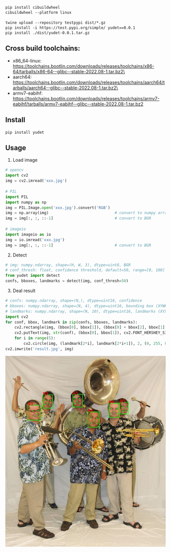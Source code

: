 ```shell
pip install cibuildwheel
cibuildwheel --platform linux

twine upload --repository testpypi dist/*.gz
pip install -i https://test.pypi.org/simple/ yudet==0.0.1
pip install ./dist/yudet-0.0.1.tar.gz
```

## Cross build toolchains:
* x86_64-linux: \
https://toolchains.bootlin.com/downloads/releases/toolchains/x86-64/tarballs/x86-64--glibc--stable-2022.08-1.tar.bz2\
* aarch64: \
https://toolchains.bootlin.com/downloads/releases/toolchains/aarch64/tarballs/aarch64--glibc--stable-2022.08-1.tar.bz2\
* armv7-eabihf:\
https://toolchains.bootlin.com/downloads/releases/toolchains/armv7-eabihf/tarballs/armv7-eabihf--glibc--stable-2022.08-1.tar.bz2

## Install
```shell
pip install yudet
```

## Usage
1. Load image
```python
# opencv
import cv2
img = cv2.imread('xxx.jpg')

# PIL
import PIL
import numpy as np
img = PIL.Image.open('xxx.jpg').convert('RGB')
img = np.array(img)                             # convert to numpy array
img = img[:, :, ::-1]                           # convert to BGR

# imageio
import imageio as io
img = io.imread('xxx.jpg')
img = img[:, :, ::-1]                           # convert to BGR
```
2. Detect
```python
# img: numpy.ndarray, shape=(H, W, 3), dtype=uint8, BGR
# conf_thresh: float, confidence threshold, default=50, range=[0, 100]
from yudet import detect
confs, bboxes, landmarks = detect(img, conf_thresh=50)
```
3. Deal result
```python
# confs: numpy.ndarray, shape=(N,), dtype=uint16, confidence 
# bboxes: numpy.ndarray, shape=(N, 4), dtype=uint16, bounding box (XYWH)
# landmarks: numpy.ndarray, shape=(N, 10), dtype=uint16, landmarks (XYXYXYXYXY)
import cv2
for conf, bbox, landmark in zip(confs, bboxes, landmarks):
    cv2.rectangle(img, (bbox[0], bbox[1]), (bbox[0] + bbox[2], bbox[1] + bbox[3]), (0, 255, 0), 1)
    cv2.putText(img, str(conf), (bbox[0], bbox[1]), cv2.FONT_HERSHEY_SIMPLEX, 0.5, (0, 0, 255), 1)
    for i in range(5):
        cv2.circle(img, (landmark[2*i], landmark[2*i+1]), 2, (0, 255, 0), 1)
cv2.imwrite('result.jpg', img)
```
![result](resources/result.jpg)
